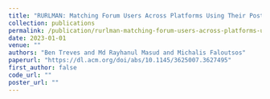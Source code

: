 ```yaml
---
title: "RURLMAN: Matching Forum Users Across Platforms Using Their Posted URLs"
collection: publications
permalink: /publication/rurlman-matching-forum-users-across-platforms-using-their-posted-urls
date: 2023-01-01
venue: ""
authors: "Ben Treves and Md Rayhanul Masud and Michalis Faloutsos"
paperurl: "https://dl.acm.org/doi/abs/10.1145/3625007.3627495"
first_author: false
code_url: ""
poster_url: ""
---
```

